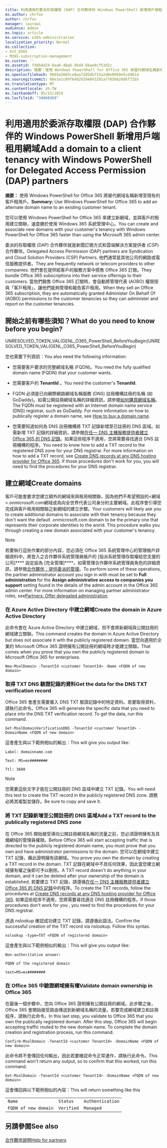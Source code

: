 ```yaml
---
title: 利用適用於委派存取權限 (DAP) 合作夥伴的 Windows PowerShell 新增用戶端租用網域
ms.author: chrfox
author: chrfox
manager: laurawi
audience: Admin
ms.topic: article
ms.service: o365-administration
localization_priority: Normal
ms.collection:
- Ent_O365
- M365-subscription-management
ms.custom: ''
ms.assetid: f49b4d24-9aa0-48a6-95dd-6bae9cf53d2c
description: 摘要：使用 Windows PowerShell for Office 365 將替代網域名稱新增至現有的客戶租用戶。
ms.openlocfilehash: 9b65a5665ce8aa7205db733a2d0e0969e5cd401d
ms.sourcegitcommit: 08e1e1c09f64926394043291a77856620d6f72b5
ms.translationtype: MT
ms.contentlocale: zh-TW
ms.lasthandoff: 05/15/2019
ms.locfileid: "34069269"
---
```

# <a name="add-a-domain-to-a-client-tenancy-with-windows-powershell-for-delegated-access-permission-dap-partners"></a><span data-ttu-id="55ae9-103">利用適用於委派存取權限 (DAP) 合作夥伴的 Windows PowerShell 新增用戶端租用網域</span><span class="sxs-lookup"><span data-stu-id="55ae9-103">Add a domain to a client tenancy with Windows PowerShell for Delegated Access Permission (DAP) partners</span></span>

 <span data-ttu-id="55ae9-104">**摘要：** 使用 Windows PowerShell for Office 365 將替代網域名稱新增至現有的客戶租用戶。</span><span class="sxs-lookup"><span data-stu-id="55ae9-104">**Summary:** Use Windows PowerShell for Office 365 to add an alternate domain name to an existing customer tenant.</span></span>
  
<span data-ttu-id="55ae9-105">您可以使用 Windows PowerShell for Office 365 來建立新網域，並與客戶的租用建立關聯，速度勝於使用 Windows 365 系統管理中心。</span><span class="sxs-lookup"><span data-stu-id="55ae9-105">You can create and associate new domains with your customer's tenancy with Windows PowerShell for Office 365 faster than using the Microsoft 365 admin center.</span></span>
  
<span data-ttu-id="55ae9-106">委派的存取權限 (DAP) 合作夥伴就是新聞訂閱方式和雲端解決方案提供者 (CSP) 合作夥伴。</span><span class="sxs-lookup"><span data-stu-id="55ae9-106">Delegated Access Permission (DAP) partners are Syndication and Cloud Solution Providers (CSP) Partners.</span></span> <span data-ttu-id="55ae9-107">他們通常是其他公司的網路或電信服務提供者。</span><span class="sxs-lookup"><span data-stu-id="55ae9-107">They are frequently network or telecom providers to other companies.</span></span> <span data-ttu-id="55ae9-108">他們會在提供給客戶的服務方案中搭售 Office 365 訂閱。</span><span class="sxs-lookup"><span data-stu-id="55ae9-108">They bundle Office 365 subscriptions into their service offerings to their customers.</span></span> <span data-ttu-id="55ae9-109">當他們銷售 Office 365 訂閱時，會自動將管理代表 (AOBO) 權限授與「客戶租用」，讓他們能夠管理和報告客戶租用。</span><span class="sxs-lookup"><span data-stu-id="55ae9-109">When they sell an Office 365 subscription, they are automatically granted Administer On Behalf Of (AOBO) permissions to the customer tenancies so they can administer and report on the customer tenancies.</span></span>
## <a name="what-do-you-need-to-know-before-you-begin"></a><span data-ttu-id="55ae9-110">開始之前有哪些須知？</span><span class="sxs-lookup"><span data-stu-id="55ae9-110">What do you need to know before you begin?</span></span>

<span data-ttu-id="55ae9-111">UNRESOLVED_TOKEN_VAL(GENL_O365_PowerShell_BeforeYouBegin)</span><span class="sxs-lookup"><span data-stu-id="55ae9-111">UNRESOLVED_TOKEN_VAL(GENL_O365_PowerShell_BeforeYouBegin)</span></span>
  
<span data-ttu-id="55ae9-112">您也需要下列資訊︰</span><span class="sxs-lookup"><span data-stu-id="55ae9-112">You also need the following information:</span></span>
  
- <span data-ttu-id="55ae9-113">您需要客戶要求的完整網域名稱 (FQDN)。</span><span class="sxs-lookup"><span data-stu-id="55ae9-113">You need the fully qualified domain name (FQDN) that your customer wants.</span></span>
    
- <span data-ttu-id="55ae9-114">您需要客戶的 **TenantId** 。</span><span class="sxs-lookup"><span data-stu-id="55ae9-114">You need the customer's **TenantId**.</span></span>
    
- <span data-ttu-id="55ae9-p102">FQDN 必須是已向網際網路網域名稱服務 (DNS) 註冊機構註冊的名稱 (如 GoDaddy)。如需公開註冊網域名稱的詳細資訊，請參閱[如何購買網域名稱](https://go.microsoft.com/fwlink/p/?LinkId=532541)。</span><span class="sxs-lookup"><span data-stu-id="55ae9-p102">The FQDN must be registered with an Internet domain name service (DNS) registrar, such as GoDaddy. For more information on how to publically register a domain name, see [How to buy a domain name](https://go.microsoft.com/fwlink/p/?LinkId=532541).</span></span>
    
- <span data-ttu-id="55ae9-p103">您需要知道如何為 DNS 註冊機構將 TXT 記錄新增至已註冊的 DNS 區域。如需新增 TXT 記錄的詳細資訊，請參閱[在任一 DNS 主機服務提供者建立 Office 365 的 DNS 記錄](https://go.microsoft.com/fwlink/p/?LinkId=532542)。如果這些程序不適用，您將需要尋找適合 DNS 註冊機構的程序。</span><span class="sxs-lookup"><span data-stu-id="55ae9-p103">You need to know how to add a TXT record to the registered DNS zone for your DNS registrar. For more information on how to add a TXT record, see [Create DNS records at any DNS hosting provider for Office 365](https://go.microsoft.com/fwlink/p/?LinkId=532542). If those procedures don't work for you, you will need to find the procedures for your DNS registrar.</span></span>
    
## <a name="create-domains"></a><span data-ttu-id="55ae9-120">建立網域</span><span class="sxs-lookup"><span data-stu-id="55ae9-120">Create domains</span></span>

 <span data-ttu-id="55ae9-p104">客戶可能會要求您建立額外的網域來與租用相關聯，因為他們不希望預設的<網域>.onmicrosoft.com網域成為向全世界代表公司身分的主要網域。此程序會引導您完成與客戶租用相關聯之新網域的建立步驟。</span><span class="sxs-lookup"><span data-stu-id="55ae9-p104">Your customers will likely ask you to create additional domains to associate with their tenancy because they don't want the default <domain>.onmicrosoft.com domain to be the primary one that represents their corporate identities to the world. This procedure walks you through creating a new domain associated with your customer's tenancy.</span></span>
  
> [!NOTE]
> <span data-ttu-id="55ae9-p105">若要執行這些作業的部分內容，您必須在 Office 365 系統管理中心的管理帳戶詳細資料中，將登入之合作夥伴系統管理員帳戶的 [指派系統管理存取權給您支援的公司]\*\*\*\* 設定設為 [完全管理]\*\*\*\*。如需管理合作夥伴系統管理員角色的詳細資訊，請參閱[合作夥伴：提供委派的管理](https://go.microsoft.com/fwlink/p/?LinkId=532435)。</span><span class="sxs-lookup"><span data-stu-id="55ae9-p105">To perform some of these operations, the partner administrator account you sign in with must be set to **Full administration** for the **Assign administrative access to companies you support** setting found in the details of the admin account in the Office 365 admin center. For more information on managing partner administrator roles, see[Partners: Offer delegated administration](https://go.microsoft.com/fwlink/p/?LinkId=532435).</span></span> 
  
### <a name="create-the-domain-in-azure-active-directory"></a><span data-ttu-id="55ae9-125">在 Azure Active Directory 中建立網域</span><span class="sxs-lookup"><span data-stu-id="55ae9-125">Create the domain in Azure Active Directory</span></span>

<span data-ttu-id="55ae9-126">此命令會在 Azure Active Directory 中建立網域，但不會將新網域與公開註冊的網域建立關聯。</span><span class="sxs-lookup"><span data-stu-id="55ae9-126">This command creates the domain in Azure Active Directory but does not associate it with the publicly registered domain.</span></span> <span data-ttu-id="55ae9-127">當您向適用於企業的 Microsoft Office 365 證明擁有公開註冊的網域時才能建立關聯。</span><span class="sxs-lookup"><span data-stu-id="55ae9-127">That comes when you prove that you own the publicly registered domain to Microsoft Office 365 for enterprises.</span></span>
  
```
New-MsolDomain -TenantId <customer TenantId> -Name <FQDN of new domain>
```

### <a name="get-the-data-for-the-dns-txt-verification-record"></a><span data-ttu-id="55ae9-128">取得 TXT DNS 驗證記錄的資料</span><span class="sxs-lookup"><span data-stu-id="55ae9-128">Get the data for the DNS TXT verification record</span></span>

 <span data-ttu-id="55ae9-p107">Office 365 會產生需要置入 DNS TXT 驗證記錄中的特定資料。若要取得資料，請執行此命令。</span><span class="sxs-lookup"><span data-stu-id="55ae9-p107">Office 365 will generate the specific data that you need to place into the DNS TXT verification record. To get the data, run this command.</span></span>
  
```
Get-MsolDomainVerificationDNS -TenantId <customer TenantId> -DomainName <FQDN of new domain>
```

<span data-ttu-id="55ae9-131">這會產生與以下範例相似的輸出：</span><span class="sxs-lookup"><span data-stu-id="55ae9-131">This will give you output like:</span></span>
  
 `Label: domainname.com`
  
 `Text: MS=ms########`
  
 `Ttl: 3600`
  
> [!NOTE]
> <span data-ttu-id="55ae9-132">您需要這些文字才能在公開註冊的 DNS 區域中建立 TXT 記錄。</span><span class="sxs-lookup"><span data-stu-id="55ae9-132">You will need this text to create the TXT record in the publicly registered DNS zone.</span></span> <span data-ttu-id="55ae9-133">請務必將其複製並儲存。</span><span class="sxs-lookup"><span data-stu-id="55ae9-133">Be sure to copy and save it.</span></span> 
  
### <a name="add-a-txt-record-to-the-publically-registered-dns-zone"></a><span data-ttu-id="55ae9-134">將 TXT 記錄新增至公開註冊的 DNS 區域</span><span class="sxs-lookup"><span data-stu-id="55ae9-134">Add a TXT record to the publically registered DNS zone</span></span>

<span data-ttu-id="55ae9-135">在 Office 365 開始接受導向公開註冊網域名稱的流量之前，您必須證明擁有及具備網域的管理員權限。</span><span class="sxs-lookup"><span data-stu-id="55ae9-135">Before Office 365 will start accepting traffic that is directed to the publicly registered domain name, you must prove that you own and have administrator permissions to the domain.</span></span> <span data-ttu-id="55ae9-136">您可以在網域中建立 TXT 記錄，藉此證明擁有該網域。</span><span class="sxs-lookup"><span data-stu-id="55ae9-136">You prove you own the domain by creating a TXT record in the domain.</span></span> <span data-ttu-id="55ae9-137">TXT 記錄在網域中不具任何效果，因此當您建立網域擁有權之後即可予以刪除。</span><span class="sxs-lookup"><span data-stu-id="55ae9-137">A TXT record doesn't do anything in your domain, and it can be deleted after your ownership of the domain is established.</span></span> <span data-ttu-id="55ae9-138">若要建立 TXT 記錄，請遵循[在任一 DNS 主機服務提供者建立 Office 365 的 DNS 記錄](https://go.microsoft.com/fwlink/p/?LinkId=532542)中的程序。</span><span class="sxs-lookup"><span data-stu-id="55ae9-138">To create the TXT records, follow the procedures at [Create DNS records at any DNS hosting provider for Office 365](https://go.microsoft.com/fwlink/p/?LinkId=532542).</span></span> <span data-ttu-id="55ae9-139">如果這些程序不適用，您將需要尋找適合 DNS 註冊機構的程序。</span><span class="sxs-lookup"><span data-stu-id="55ae9-139">If those procedures don't work for you , you need to find the procedures for your DNS registrar.</span></span>
  
<span data-ttu-id="55ae9-p110">透過 nslookup 確認成功建立 TXT 記錄。請遵循此語法。</span><span class="sxs-lookup"><span data-stu-id="55ae9-p110">Confirm the successful creation of the TXT record via nslookup. Follow this syntax.</span></span>
  
```
nslookup -type=TXT <FQDN of registered domain>
```

<span data-ttu-id="55ae9-142">這會產生與以下範例相似的輸出：</span><span class="sxs-lookup"><span data-stu-id="55ae9-142">This will give you output like:</span></span>
  
 `Non-authoritative answer:`
  
 `FQDN of the registered domain`
  
 `text=MS=ms########`
  
### <a name="validate-domain-ownership-in-office-365"></a><span data-ttu-id="55ae9-143">在 Office 365 中驗證網域擁有權</span><span class="sxs-lookup"><span data-stu-id="55ae9-143">Validate domain ownership in Office 365</span></span>

<span data-ttu-id="55ae9-p111">在最後一個步驟中，您向 Office 365 證明擁有公開註冊的網域。此步驟之後，Office 365 會開始接受路由傳送到新網域名稱的流量。若要完成網域建立和註冊程序，請執行此命令。</span><span class="sxs-lookup"><span data-stu-id="55ae9-p111">In this last step, you validate to Office 365 that you own the publically registered domain. After this step, Office 365 will begin accepting traffic routed to the new domain name. To complete the domain creation and registration process, run this command.</span></span> 
  
```
Confirm-MsolDomain -TenantId <customer TenantId> -DomainName <FQDN of new domain>
```

<span data-ttu-id="55ae9-147">此命令將不會傳回任何輸出，因此若要確認命令正常運作，請執行此命令。</span><span class="sxs-lookup"><span data-stu-id="55ae9-147">This command won't return any output, so to confirm that this worked, run this command.</span></span>
  
```
Get-MsolDomain -TenantId <customer TenantId> -DomainName <FQDN of new domain>
```

<span data-ttu-id="55ae9-148">這會傳回與以下範例相似的內容：</span><span class="sxs-lookup"><span data-stu-id="55ae9-148">This will return something like this</span></span>
  
||||
|:-----|:-----|:-----|
| `Name` <br/> | `Status` <br/> | `Authentication` <br/> |
| `FQDN of new domain` <br/> | `Verified` <br/> | `Managed` <br/> |
   
## <a name="see-also"></a><span data-ttu-id="55ae9-149">另請參閱</span><span class="sxs-lookup"><span data-stu-id="55ae9-149">See also</span></span>

#### 

[<span data-ttu-id="55ae9-150">合作夥伴說明</span><span class="sxs-lookup"><span data-stu-id="55ae9-150">Help for partners</span></span>](https://go.microsoft.com/fwlink/p/?LinkID=533477)

